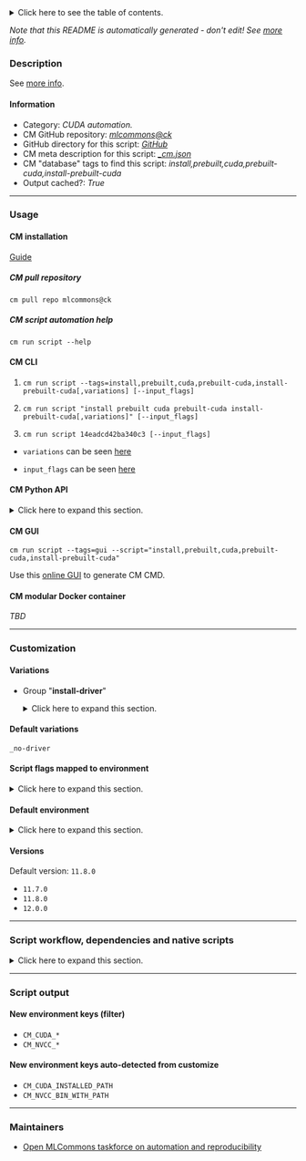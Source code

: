<details>
<summary>Click here to see the table of contents.</summary>

* [Description](#description)
* [Information](#information)
* [Usage](#usage)
  * [ CM installation](#cm-installation)
  * [ CM script automation help](#cm-script-automation-help)
  * [ CM CLI](#cm-cli)
  * [ CM Python API](#cm-python-api)
  * [ CM GUI](#cm-gui)
  * [ CM modular Docker container](#cm-modular-docker-container)
* [Customization](#customization)
  * [ Variations](#variations)
  * [ Script flags mapped to environment](#script-flags-mapped-to-environment)
  * [ Default environment](#default-environment)
* [Versions](#versions)
* [Script workflow, dependencies and native scripts](#script-workflow-dependencies-and-native-scripts)
* [Script output](#script-output)
* [New environment keys (filter)](#new-environment-keys-(filter))
* [New environment keys auto-detected from customize](#new-environment-keys-auto-detected-from-customize)
* [Maintainers](#maintainers)

</details>

*Note that this README is automatically generated - don't edit! See [more info](README-extra.md).*

### Description


See [more info](README-extra.md).

#### Information

* Category: *CUDA automation.*
* CM GitHub repository: *[mlcommons@ck](https://github.com/mlcommons/ck/tree/master/cm-mlops)*
* GitHub directory for this script: *[GitHub](https://github.com/mlcommons/ck/tree/master/cm-mlops/script/install-cuda-prebuilt)*
* CM meta description for this script: *[_cm.json](_cm.json)*
* CM "database" tags to find this script: *install,prebuilt,cuda,prebuilt-cuda,install-prebuilt-cuda*
* Output cached?: *True*
___
### Usage

#### CM installation

[Guide](https://github.com/mlcommons/ck/blob/master/docs/installation.md)

##### CM pull repository

```cm pull repo mlcommons@ck```

##### CM script automation help

```cm run script --help```

#### CM CLI

1. `cm run script --tags=install,prebuilt,cuda,prebuilt-cuda,install-prebuilt-cuda[,variations] [--input_flags]`

2. `cm run script "install prebuilt cuda prebuilt-cuda install-prebuilt-cuda[,variations]" [--input_flags]`

3. `cm run script 14eadcd42ba340c3 [--input_flags]`

* `variations` can be seen [here](#variations)

* `input_flags` can be seen [here](#script-flags-mapped-to-environment)

#### CM Python API

<details>
<summary>Click here to expand this section.</summary>

```python

import cmind

r = cmind.access({'action':'run'
                  'automation':'script',
                  'tags':'install,prebuilt,cuda,prebuilt-cuda,install-prebuilt-cuda'
                  'out':'con',
                  ...
                  (other input keys for this script)
                  ...
                 })

if r['return']>0:
    print (r['error'])

```

</details>


#### CM GUI

```cm run script --tags=gui --script="install,prebuilt,cuda,prebuilt-cuda,install-prebuilt-cuda"```

Use this [online GUI](https://cKnowledge.org/cm-gui/?tags=install,prebuilt,cuda,prebuilt-cuda,install-prebuilt-cuda) to generate CM CMD.

#### CM modular Docker container

*TBD*

___
### Customization


#### Variations

  * Group "**install-driver**"
    <details>
    <summary>Click here to expand this section.</summary>

    * `_driver`
      - Environment variables:
        - *CM_CUDA_INSTALL_DRIVER*: `yes`
      - Workflow:
    * **`_no-driver`** (default)
      - Environment variables:
        - *CM_CUDA_INSTALL_DRIVER*: `no`
      - Workflow:

    </details>


#### Default variations

`_no-driver`

#### Script flags mapped to environment
<details>
<summary>Click here to expand this section.</summary>

* `--local_run_file_path=value`  &rarr;  `CUDA_RUN_FILE_LOCAL_PATH=value`

**Above CLI flags can be used in the Python CM API as follows:**

```python
r=cm.access({... , "local_run_file_path":...}
```

</details>

#### Default environment

<details>
<summary>Click here to expand this section.</summary>

These keys can be updated via `--env.KEY=VALUE` or `env` dictionary in `@input.json` or using script flags.

* CM_SUDO: `sudo`

</details>

#### Versions
Default version: `11.8.0`

* `11.7.0`
* `11.8.0`
* `12.0.0`
___
### Script workflow, dependencies and native scripts

<details>
<summary>Click here to expand this section.</summary>

  1. ***Read "deps" on other CM scripts from [meta](https://github.com/mlcommons/ck/tree/master/cm-mlops/script/install-cuda-prebuilt/_cm.json)***
     * detect,os
       - CM script: [detect-os](https://github.com/mlcommons/ck/tree/master/cm-mlops/script/detect-os)
  1. ***Run "preprocess" function from [customize.py](https://github.com/mlcommons/ck/tree/master/cm-mlops/script/install-cuda-prebuilt/customize.py)***
  1. ***Read "prehook_deps" on other CM scripts from [meta](https://github.com/mlcommons/ck/tree/master/cm-mlops/script/install-cuda-prebuilt/_cm.json)***
     * download,file
       * CM names: `--adr.['download-script']...`
       - CM script: [download-file](https://github.com/mlcommons/ck/tree/master/cm-mlops/script/download-file)
  1. ***Run native script if exists***
     * [run.sh](https://github.com/mlcommons/ck/tree/master/cm-mlops/script/install-cuda-prebuilt/run.sh)
  1. Read "posthook_deps" on other CM scripts from [meta](https://github.com/mlcommons/ck/tree/master/cm-mlops/script/install-cuda-prebuilt/_cm.json)
  1. Run "postrocess" function from customize.py
  1. ***Read "post_deps" on other CM scripts from [meta](https://github.com/mlcommons/ck/tree/master/cm-mlops/script/install-cuda-prebuilt/_cm.json)***
     * get,cuda
       * `if (CM_REQUIRE_INSTALL  != yes)`
       - CM script: [get-cuda](https://github.com/mlcommons/ck/tree/master/cm-mlops/script/get-cuda)
</details>

___
### Script output
#### New environment keys (filter)

* `CM_CUDA_*`
* `CM_NVCC_*`
#### New environment keys auto-detected from customize

* `CM_CUDA_INSTALLED_PATH`
* `CM_NVCC_BIN_WITH_PATH`
___
### Maintainers

* [Open MLCommons taskforce on automation and reproducibility](https://github.com/mlcommons/ck/blob/master/docs/taskforce.md)